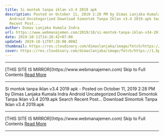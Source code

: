 ```yaml
---
title: Si montok tanpa iklan v3.4 2019 apk
description: Posted on October 11, 2019 2:28 PM by Dimas Lanjaka Kumala Indra
  Android Uncategorized Download Simontok Tanpa Iklan v3.4 2019.apk Search
  Recent Post...
author: Dimas Lanjaka Kumala Indra
url: https://www.webmanajemen.com/2019/10/si-montok-tanpa-iklan-v34-2019-apk.html
date: 2019-10-11T14:28:42+07:00
updated: 2019-10-11T07:28:00.000Z
thumbnail: https://res.cloudinary.com/dimaslanjaka/image/fetch/https://1.bp.blogspot.com/-vUXS2dpqfgo/XW5OxR98EyI/AAAAAAAAHW0/4j-djiD7fDgHchVIL8SNdn_O2OV9k057QCLcBGAs/s1600/images.png
cover: https://res.cloudinary.com/dimaslanjaka/image/fetch/https://1.bp.blogspot.com/-vUXS2dpqfgo/XW5OxR98EyI/AAAAAAAAHW0/4j-djiD7fDgHchVIL8SNdn_O2OV9k057QCLcBGAs/s1600/images.png
---
```


<hr/> [THIS SITE IS MIRROR](https://www.webmanajemen.com) Skip to Full Contents <a href="https://www.webmanajemen.com/2019/10/si-montok-tanpa-iklan-v34-2019-apk.html" rel="follow" class="button" id="read-more">Read More</a> <hr/> Si montok tanpa iklan v3.4 2019 apk - Posted on October 11, 2019 2:28 PM by Dimas Lanjaka Kumala Indra Android Uncategorized Download Simontok Tanpa Iklan v3.4 2019.apk Search Recent Post... Download Simontok Tanpa Iklan v3.4 2019.apk <hr/> [THIS SITE IS MIRROR](https://www.webmanajemen.com) Skip to Full Contents <a href="https://www.webmanajemen.com/2019/10/si-montok-tanpa-iklan-v34-2019-apk.html" rel="follow" class="button" id="read-more">Read More</a> <hr/>